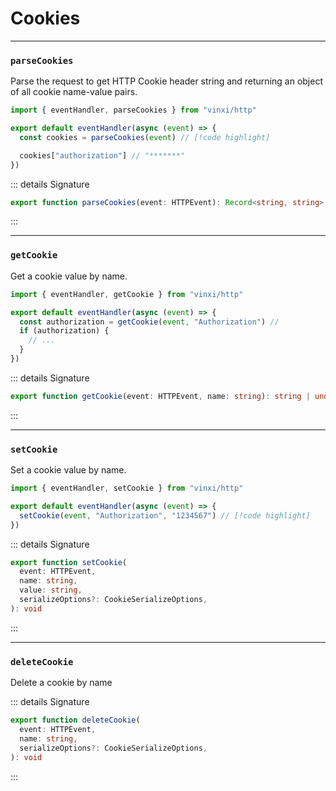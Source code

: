 # Cookies

---

### `parseCookies`

Parse the request to get HTTP Cookie header string and returning an object of all cookie name-value pairs.

```ts twoslash file=app/server.ts
import { eventHandler, parseCookies } from "vinxi/http"

export default eventHandler(async (event) => {
  const cookies = parseCookies(event) // [!code highlight]

  cookies["authorization"] // "*******"
})
```

::: details Signature

```ts
export function parseCookies(event: HTTPEvent): Record<string, string>
```

:::

---

### `getCookie`

Get a cookie value by name.

```ts twoslash file=app/server.ts
import { eventHandler, getCookie } from "vinxi/http"

export default eventHandler(async (event) => {
  const authorization = getCookie(event, "Authorization") //
  if (authorization) {
    // ...
  }
})
```

::: details Signature

```ts
export function getCookie(event: HTTPEvent, name: string): string | undefined
```

:::

---

### `setCookie`

Set a cookie value by name.

```ts twoslash file=app/server.ts
import { eventHandler, setCookie } from "vinxi/http"

export default eventHandler(async (event) => {
  setCookie(event, "Authorization", "1234567") // [!code highlight]
})
```

::: details Signature

```ts
export function setCookie(
  event: HTTPEvent,
  name: string,
  value: string,
  serializeOptions?: CookieSerializeOptions,
): void
```

:::

---

### `deleteCookie`

Delete a cookie by name

::: details Signature

```ts
export function deleteCookie(
  event: HTTPEvent,
  name: string,
  serializeOptions?: CookieSerializeOptions,
): void
```

:::

